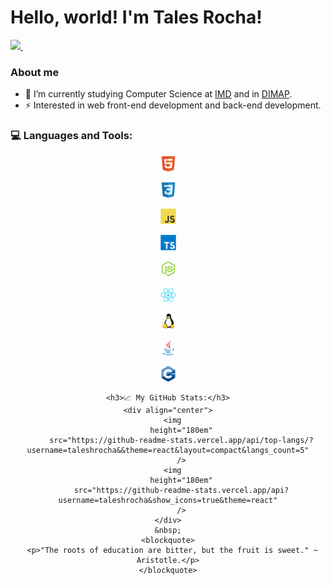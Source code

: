 <!-- ### Hi there 👋 -->

<!--

  Here are some ideas to get you started:

  - 🔭 I’m currently working on ...
  - 🌱 I’m currently learning ...
  - 👯 I’m looking to collaborate on ...
  - 🤔 I’m looking for help with ...
  - 💬 Ask me about ...
  - 📫 How to reach me: ...
  - 😄 Pronouns: ...
  - ⚡ Fun fact: ...
-->

# Hello, world! I'm Tales Rocha!

<p>
<a href="mailto:taleshrochaz@gmail.com">
  <img
      src="https://img.shields.io/badge/Gmail-D14836?style=for-the-badge&logo=gmail&logoColor=white"
      /> </a
    >&nbsp;&nbsp;
</p>

### About me

- 🌱 I’m currently studying Computer Science at [IMD](https://www.ufrn.br/) and in [DIMAP](https://dimap.ufrn.br/).
- ⚡ Interested in web front-end development and back-end development.

<h3>💻 Languages and Tools:</h3>

<div align="center">

  <code
      ><img
           alt="HTML5-icon"
           height="25"
           width="25"
           src="https://raw.githubusercontent.com/devicons/devicon/master/icons/html5/html5-original.svg"
           /></code>

  <code
      ><img
           alt="CSS3-icon"
           height="25"
           width="25"
           src="https://raw.githubusercontent.com/devicons/devicon/master/icons/css3/css3-original.svg"
           /></code>

  <code
      ><img
           alt="javascript-icon"
           height="25"
           width="25"
           src="https://raw.githubusercontent.com/devicons/devicon/master/icons/javascript/javascript-original.svg"
           /></code>

  <code
      ><img
           alt="typescript-icon"
           height="25"
           width="25"
           src="https://raw.githubusercontent.com/devicons/devicon/master/icons/typescript/typescript-original.svg"
           /></code>

  <code
      ><img
           alt="nodejs-icon"
           height="25"
           width="25"
           src="https://raw.githubusercontent.com/devicons/devicon/master/icons/nodejs/nodejs-original.svg"
           /></code>

  <code
      ><img
           alt="reactjs-icon"
           height="25"
           width="25"
           src="https://raw.githubusercontent.com/devicons/devicon/master/icons/react/react-original.svg"
           /></code>

  <code
      ><img
           alt="linux-icon"
           height="25"
           width="25"
           src="https://raw.githubusercontent.com/devicons/devicon/master/icons/linux/linux-original.svg"
           /></code>

  <code
      ><img
           alt="java-icon"
           height="25"
           width="25"
           src="https://raw.githubusercontent.com/devicons/devicon/master/icons/java/java-original.svg"
           /></code>

  <code
      ><img
           alt="cpp-icon"
           height="25"
           width="25"
           src="https://raw.githubusercontent.com/devicons/devicon/master/icons/cplusplus/cplusplus-original.svg"
           /></code>
  <div>

    <h3>📈 My GitHub Stats:</h3>
    <div align="center">
      <img
          height="180em"
          src="https://github-readme-stats.vercel.app/api/top-langs/?username=taleshrocha&&theme=react&layout=compact&langs_count=5"
          />
      <img
          height="180em"
          src="https://github-readme-stats.vercel.app/api?username=taleshrocha&show_icons=true&theme=react"
          />
    </div>
    &nbsp;
    <blockquote>
      <p>"The roots of education are bitter, but the fruit is sweet." ~ Aristotle.</p>
    </blockquote>
